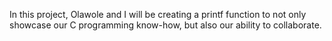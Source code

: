 In this project, Olawole and I will be creating a printf function to not only showcase our C programming know-how, but also our ability to collaborate.
